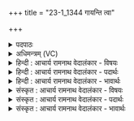 +++
title = "23-1_1344 गायन्ति त्वा"

+++
<details><summary>पदपाठः</summary>

गा꣡य꣢꣯न्ति। त्वा꣣। गायत्रि꣡णः꣢। अ꣡र्च꣢꣯न्ति। अ꣣र्क꣢म्। अ꣣र्कि꣡णः꣢। ब्र꣣ह्मा꣡णः꣢। त्वा꣣। शतक्रतो। शत। क्रतो। उ꣢त्। व꣣ꣳश꣢म्। इ꣣व। येमिरे। १३४४।
</details>

<details><summary>अधिमन्त्रम् (VC)</summary>

- इन्द्रः
- मधुच्छन्दा वैश्वामित्रः
- अनुष्टुप्
- गान्धारः
</details>

<details><summary>हिन्दी : आचार्य रामनाथ वेदालंकार - विषयः</summary>

प्रथमऋचा की व्याख्या पूर्वार्चिक में ३४२ क्रमाङ्क पर परमेश्वर की अर्चना के विषय में हो चुकी है। यहाँ भी उसी विषय का वर्णन करते हैं।
</details>

<details><summary>हिन्दी : आचार्य रामनाथ वेदालंकार - पदार्थः</summary>

पदार्थान्वय -  हे (शतक्रतो) असंख्यात कर्मों वा प्रज्ञाओंवाले जगदीश्वर ! (त्वा) गाये जाने योग्य आपकी (गायत्रिणः) जिन्होंने वेदों के गायत्री आदि प्रशस्त छन्दों का अध्ययन किया हुआ है, ऐसे धार्मिक ईश्वरोपासक लोग (गायन्ति) सामवेद आदि के गान द्वारा प्रशंसा करते हैं। (अर्किणः) वेदमन्त्र जिनके ज्ञान के साधन हैं, ऐसे लोग (अर्कम्) सब जनों के पूजनीय आपकी (अर्चन्ति) नित्य पूजा करते हैं। (ब्रह्माणः) वेदार्थों को जानकर तदनुसार कर्म करनेवाले विद्वान् लोग (त्वा) जगत् के रचयिता आपको (उद्येमिरे) अपने प्रति उद्यमवान् करते हैं, (वंशम् इव) जैसे उत्कृष्ट गुणों और शिक्षाओं से लोग अपने कुल को (उद् येमिरे) उद्यमी बनाते हैं ॥१॥३ यहाँ उपमालङ्कार है ॥१॥
</details>

<details><summary>हिन्दी : आचार्य रामनाथ वेदालंकार - भावार्थः</summary>

भावार्थ -  सब मनुष्यों को चाहिए कि वे परमेश्वर का ही गान और पूजन करें,क्योंकि उसके तुल्य या उससे अधिक अन्य कोई नहीं हैं ॥१॥
</details>

<details><summary>संस्कृत : आचार्य रामनाथ वेदालंकार - विषयः</summary>

तत्र प्रथमा ऋक् पूर्वार्चिके ३४२ क्रमाङ्के परमेश्वरार्चनविषये व्याख्याता। अत्रापि स एव विषयो वर्ण्यते।
</details>

<details><summary>संस्कृत : आचार्य रामनाथ वेदालंकार - पदार्थः</summary>

पदार्थान्वय -  हे (शतक्रतो) शतं बहूनि कर्माणि प्रज्ञानानि वा यस्य तथाविध इन्द्र जगदीश्वर ! (त्वा) गेयं त्वाम् (गायत्रिणः) गायत्राणि प्रशस्तानि छन्दांस्यधीतानि विद्यन्ते येषां ते धार्मिका ईश्वरोपासकाः। [अत्र प्रशंसायामिनिः।] (गायन्ति) सामवेदादिगानेन प्रशंसन्ति। (अर्किणः) अर्का मन्त्रा ज्ञानसाधना येषां ते (अर्कम्) अर्च्यते पूज्यते सर्वैर्जनैर्यस्तं त्वाम् (अर्चन्ति) नित्यं पूजयन्ति। (ब्रह्माणः) वेदार्थान् विदित्वा क्रियावन्तो विद्वांसः (त्वा) त्वां जगत्स्रष्टारम् (उद्येमिरे) उद्यच्छन्ति, (वंशम् इव) यथोत्कृष्टैर्गुणैः शिक्षणैश्च स्वकीयं वंशम् (उद्येमिरे) उद्यमवन्तं कुर्वन्ति तथा ॥१॥२ अत्रोपमालङ्कारः ॥१॥
</details>

<details><summary>संस्कृत : आचार्य रामनाथ वेदालंकार - भावार्थः</summary>

भावार्थ -  सर्वैर्जनैः परमेश्वरस्यैव गानमर्चनं च कर्तव्यम्,तत्सदृशस्य तदधिकस्य वाऽन्यस्य कस्यचिद् अविद्यमानत्वात् ॥१॥
</details>